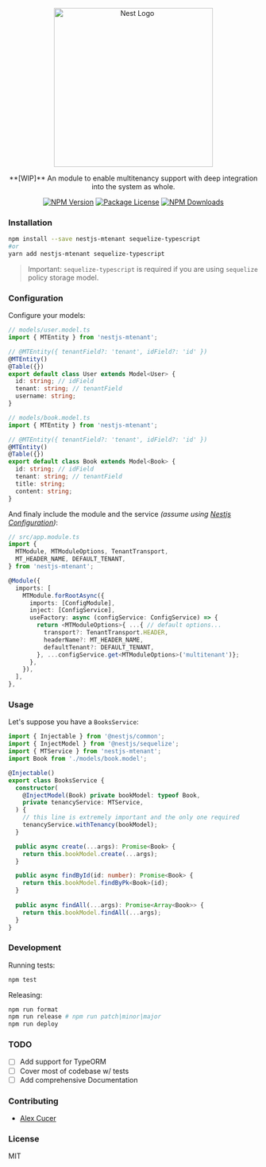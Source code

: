 <p align="center">
  <a href="http://nestjs.com/" target="blank">
    <img src="https://nestjs.com/img/logo_text.svg" width="320" alt="Nest Logo" />
  </a>
</p>

<p align="center">
  **[WIP]** An module to enable multitenancy support with deep integration into the system as whole.
</p>

<p align="center">
  <a href="https://npmjs.com/package/nestjs-mtenant"><img src="https://img.shields.io/npm/v/nestjs-mtenant.svg" alt="NPM Version" /></a>
  <a href="https://npmjs.com/package/nestjs-mtenant"><img src="https://img.shields.io/npm/l/nestjs-mtenant.svg" alt="Package License" /></a>
  <a href="https://npmjs.com/package/nestjs-mtenant"><img src="https://img.shields.io/npm/dm/nestjs-mtenant.svg" alt="NPM Downloads" /></a>
</p>

### Installation

```sh
npm install --save nestjs-mtenant sequelize-typescript
#or
yarn add nestjs-mtenant sequelize-typescript
```

> Important: `sequelize-typescript` is required if you are using `sequelize` policy storage model.

### Configuration

Configure your models:
```typescript
// models/user.model.ts
import { MTEntity } from 'nestjs-mtenant';

// @MTEntity({ tenantField?: 'tenant', idField?: 'id' })
@MTEntity() 
@Table({})
export default class User extends Model<User> {
  id: string; // idField
  tenant: string; // tenantField
  username: string;
}

// models/book.model.ts
import { MTEntity } from 'nestjs-mtenant';

// @MTEntity({ tenantField?: 'tenant', idField?: 'id' })
@MTEntity() 
@Table({})
export default class Book extends Model<Book> {
  id: string; // idField
  tenant: string; // tenantField
  title: string;
  content: string;
}
```

And finaly include the module and the service *(assume using [Nestjs Configuration](https://docs.nestjs.com/techniques/configuration))*:
```typescript
// src/app.module.ts
import {
  MTModule, MTModuleOptions, TenantTransport,
  MT_HEADER_NAME, DEFAULT_TENANT,
} from 'nestjs-mtenant';

@Module({
  imports: [
    MTModule.forRootAsync({
      imports: [ConfigModule],
      inject: [ConfigService],
      useFactory: async (configService: ConfigService) => {
        return <MTModuleOptions>{ ...{ // default options...
          transport?: TenantTransport.HEADER,
          headerName?: MT_HEADER_NAME,
          defaultTenant?: DEFAULT_TENANT,
        }, ...configService.get<MTModuleOptions>('multitenant')};
      },
    }),
  ],
},
```

### Usage

Let's suppose you have a `BooksService`:

```typescript
import { Injectable } from '@nestjs/common';
import { InjectModel } from '@nestjs/sequelize';
import { MTService } from 'nestjs-mtenant';
import Book from './models/book.model';

@Injectable()
export class BooksService {
  constructor(
    @InjectModel(Book) private bookModel: typeof Book,
    private tenancyService: MTService, 
  ) {
    // this line is extremely important and the only one required
    tenancyService.withTenancy(bookModel);
  }

  public async create(...args): Promise<Book> {
    return this.bookModel.create(...args);
  }

  public async findById(id: number): Promise<Book> {
    return this.bookModel.findByPk<Book>(id);
  }
  
  public async findAll(...args): Promise<Array<Book>> {
    return this.bookModel.findAll(...args);
  }
}
```

### Development

Running tests:
```bash
npm test
```

Releasing:
```bash
npm run format
npm run release # npm run patch|minor|major
npm run deploy
```

### TODO

- [ ] Add support for TypeORM
- [ ] Cover most of codebase w/ tests
- [ ] Add comprehensive Documentation

### Contributing

* [Alex Cucer](https://github.com/AlexanderC)

### License

MIT
